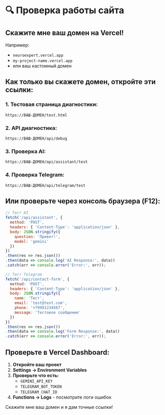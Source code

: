 # 🔍 Проверка работы сайта

## Скажите мне ваш домен на Vercel!

Например:
- `neuroexpert.vercel.app`
- `my-project-name.vercel.app`
- или ваш кастомный домен

## Как только вы скажете домен, откройте эти ссылки:

### 1. Тестовая страница диагностики:
```
https://ВАШ-ДОМЕН/test.html
```

### 2. API диагностика:
```
https://ВАШ-ДОМЕН/api/debug
```

### 3. Проверка AI:
```
https://ВАШ-ДОМЕН/api/assistant/test
```

### 4. Проверка Telegram:
```
https://ВАШ-ДОМЕН/api/telegram/test
```

## Или проверьте через консоль браузера (F12):

```javascript
// Тест AI
fetch('/api/assistant', {
  method: 'POST',
  headers: { 'Content-Type': 'application/json' },
  body: JSON.stringify({ 
    question: 'Привет!',
    model: 'gemini'
  })
})
.then(res => res.json())
.then(data => console.log('AI Response:', data))
.catch(err => console.error('Error:', err));

// Тест Telegram
fetch('/api/contact-form', {
  method: 'POST',
  headers: { 'Content-Type': 'application/json' },
  body: JSON.stringify({
    name: 'Тест',
    email: 'test@test.com',
    phone: '+79991234567',
    message: 'Тестовое сообщение'
  })
})
.then(res => res.json())
.then(data => console.log('Form Response:', data))
.catch(err => console.error('Error:', err));
```

## Проверьте в Vercel Dashboard:

1. **Откройте ваш проект**
2. **Settings → Environment Variables**
3. **Проверьте что есть:**
   - `GEMINI_API_KEY`
   - `TELEGRAM_BOT_TOKEN`
   - `TELEGRAM_CHAT_ID`
4. **Functions → Logs** - посмотрите логи ошибок

Скажите мне ваш домен и я дам точные ссылки!